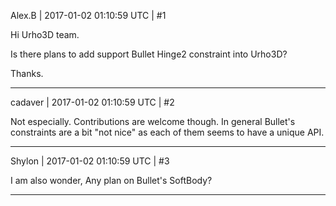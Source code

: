 Alex.B | 2017-01-02 01:10:59 UTC | #1

Hi Urho3D team.

Is there plans to add support Bullet Hinge2 constraint into Urho3D?

Thanks.

-------------------------

cadaver | 2017-01-02 01:10:59 UTC | #2

Not especially. Contributions are welcome though. In general Bullet's constraints are a bit "not nice" as each of them seems to have a unique API.

-------------------------

Shylon | 2017-01-02 01:10:59 UTC | #3

I am also wonder, Any plan on Bullet's SoftBody?

-------------------------

